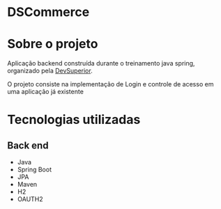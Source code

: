 # DSCommerce

# Sobre o projeto

Aplicação backend construída durante o treinamento java spring, organizado pela [DevSuperior](https://devsuperior.com.br "Site da DevSuperior").

O projeto consiste na implementação de Login e controle de acesso em uma aplicação já existente 

# Tecnologias utilizadas
## Back end
- Java
- Spring Boot
- JPA
- Maven
- H2
- OAUTH2
